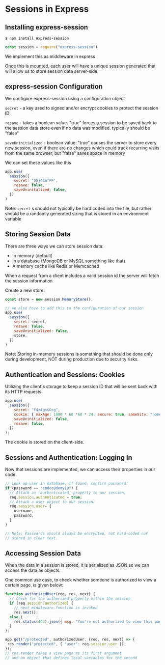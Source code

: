 # Sessions in Express

## Installing express-session

```other
$ npm install express-session
```

```javascript
const session = require("express-session")
```

We implement this as middleware in express

Once this is mounted, each user will have a unique session generated that will allow us to store session data server-side.

## express-session Configuration

We configure express-session using a configuration object

`secret` - a key used to signed and/or encrypt cookies to protect the session ID

`resave` - takes a boolean value. "true" forces a session to be saved back to the session data store even if no data was modified. typically should be "false"

`seveUninitialized` - boolean value: "true" causes the server to store every new session, even if there are no changes which could track recurring visits from the same browser, but "false" saves space in memory

We can set these values like this

```javascript
app.use(
  session({
    secret: 'D5j43nfFF',
    resave: false,
    saveUninitalized: false,
  })
)
```

Note: `secret` s should not typically be hard coded into the file, but rather should be a randomly generated string that is stored in an environment variable

## Storing Session Data

There are three ways we can store session data:

- In memory (default)
- In a database (MongoDB or MySQL something like that)
- A memory cache like Redis or Memcached

When a request from a client includes a valid session id the server will fetch the session information

Create a new store:

```javascript
const store = new session.MemoryStore();

// We also have to add this to the configuration of our session
app.use(
  session({
    secret: secret,
    resave: false,
    saveUninitialized: false,
    store,
  })
)
```

Note: Storing in-memory sessions is something that should be done only during development, NOT during production due to security risks.

## Authentication and Sessions: Cookies

Utilizing the client's storage to keep a session ID that will be sent back with its HTTP requests

```javascript
app.use(
  session({
    secret: "f4z4gs$Gcg",
    cookie: { maxAge: 1000 * 60 *60 * 24, secure: true, sameSite: "none" },
    saveUninitialized: false,
    resave: false,
  })
);
```

The cookie is stored on the client-side.

## Sessions and Authentication: Logging In

Now that sessions are implemented, we can access their properties in our code.

```javascript
// Look up user in database, if found, confirm password:
if (password == "codec@demy10") {
  // Attach an `authenticated` property to our session:
  req.session.authenticated = true;
  // Attach a user object to our session:
  req.session.user= {
    username,
    password,
  }
}

// Note: Passwords should always be encrypted, not hard-coded nor
// stored in clear text.
```

## Accessing Session Data

When the data in a session is stored, it is serialized as JSON so we can access the data as objects.

One common use case, to check whether someone is authorized to view a certain page, is given below:

```javascript
function authorizedUser(req, res, next) {
  // Check for the authorized property within the session
  if (req.session.authorized) {
    // next middleware function is invoked
    res.next();
  else {
    res.status(403).json({ msg: "You're not authorized to view this page" });
  }
};

app.get("/protected", authorizedUser, (req, res, next) => {
 res.render("protected", { "user": req.session.user });
});
// res.render takes a view page as its first argument
// and an object that defines local variables for the second
```

